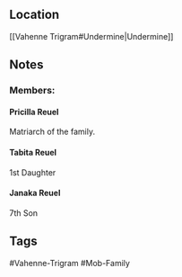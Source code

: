 ## Location
[[Vahenne Trigram#Undermine|Undermine]]
## Notes
### Members:
#### Pricilla Reuel
Matriarch of the family. 

#### Tabita Reuel
1st Daughter

#### Janaka Reuel
7th Son


## Tags
#Vahenne-Trigram #Mob-Family